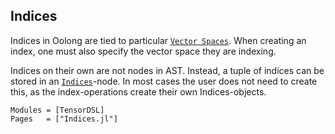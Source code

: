 ## Indices

Indices in Oolong are tied to particular [`Vector Spaces`](@ref). When creating an index,
one must also specify the vector space they are indexing.

Indices on their own are not nodes in AST. Instead, a tuple of indices can be
stored in an [`Indices`](@ref)-node. In most cases the user does not need to create
this, as the index-operations create their own Indices-objects.

```@autodocs
Modules = [TensorDSL]
Pages   = ["Indices.jl"]
```